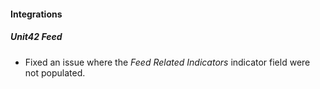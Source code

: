 
#### Integrations
##### Unit42 Feed
- Fixed an issue where the *Feed Related Indicators* indicator field were not populated.